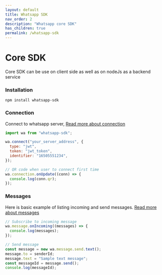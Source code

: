 ```yaml
---
layout: default
title: Whatsapp SDK
nav_order: 2
description: "Whatsapp core SDK"
has_children: true
permalink: /whatsapp-sdk
---
```


# Core SDK

Core SDK can be use on client side as well as on nodeJs as a backend service

### Installation

```shell
npm install whatsapp-sdk
```

### Connection

Connect to whatsapp server, [Read more about connection](/whatsapp-sdk/connection)

```js
import wa from "whatsapp-sdk";

wa.connect("your_server_address", {
  type: "jwt",
  token: "jwt_token",
  identifier: "16505551234",
});

// QR code when user to connect first time
wa.connection.onUpdate((conn) => {
  console.log(conn.qr);
});
```

### Messages

Here is basic example of listing incoming and send messages. [Read more about messages](/whatsapp-sdk/message)

```js
// Subscribe to incoming message
wa.message.onIncoming((messages) => {
  console.log(messages);
});

// Send message
const message = new wa.message.send.text();
message.to = senderId;
message.text = "Sample text message";
const messageId = message.send();
console.log(messageId);
```
